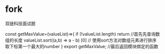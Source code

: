 # fork
双链科技面试题



const getMaxValue=(valueList)=>{
 if (!valueList.length) return                    //首先先查询数组的长度 
 valueList.sort((a,b) => a - b) [0]               // 使用sort方法对数组元素进行排序  取下标第一个最大的number
}
export getMaxValue;                               //最后返回模块绑定的函数
